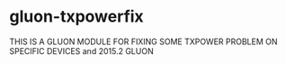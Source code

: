 # gluon-txpowerfix


THIS IS A GLUON MODULE FOR FIXING SOME TXPOWER PROBLEM ON SPECIFIC DEVICES and 2015.2 GLUON
